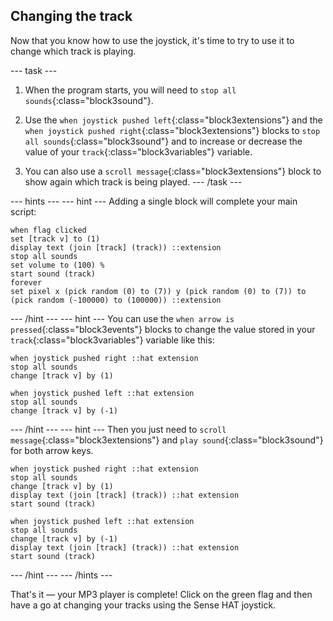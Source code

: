 ## Changing the track

Now that you know how to use the joystick, it's time to try to use it to change which track is playing.

--- task ---
1. When the program starts, you will need to `stop all sounds`{:class="block3sound"}.

2. Use the `when joystick pushed left`{:class="block3extensions"} and the `when joystick pushed right`{:class="block3extensions"} blocks to `stop all sounds`{:class="block3sound"} and to increase or decrease the value of your `track`{:class="block3variables"} variable.
3. You can also use a `scroll message`{:class="block3extensions"} block to show again which track is being played.
--- /task ---

--- hints --- --- hint ---
Adding a single block will complete your main script:
```blocks3
when flag clicked
set [track v] to (1)
display text (join [track] (track)) ::extension
stop all sounds
set volume to (100) %
start sound (track)
forever
set pixel x (pick random (0) to (7)) y (pick random (0) to (7)) to (pick random (-100000) to (100000)) ::extension
```
--- /hint --- --- hint ---
You can use the `when arrow is pressed`{:class="block3events"} blocks to change the value stored in your `track`{:class="block3variables"} variable like this:
```blocks3
when joystick pushed right ::hat extension
stop all sounds
change [track v] by (1)

when joystick pushed left ::hat extension
stop all sounds
change [track v] by (-1)
```
--- /hint --- --- hint ---
Then you just need to `scroll message`{:class="block3extensions"} and `play sound`{:class="block3sound"} for both arrow keys.

```blocks3
when joystick pushed right ::hat extension
stop all sounds
change [track v] by (1)
display text (join [track] (track)) ::hat extension
start sound (track)

when joystick pushed left ::hat extension
stop all sounds
change [track v] by (-1)
display text (join [track] (track)) ::hat extension
start sound (track)
```
--- /hint --- --- /hints ---

That's it — your MP3 player is complete! Click on the green flag and then have a go at changing your tracks using the Sense HAT joystick.
